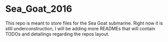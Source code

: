 # Sea_Goat_2016


This repo is meant to store files for the Sea Goat submarine. 
Right now it is still underconstruction, I will be adding more READMEs that will contain TODOs and detailings regarding 
the repos layout.
